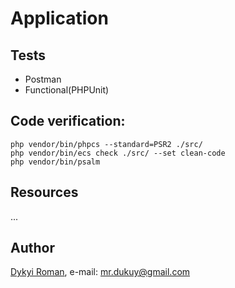 Application
=======

## Tests

* Postman
* Functional(PHPUnit)

## Code verification:

```
php vendor/bin/phpcs --standard=PSR2 ./src/
php vendor/bin/ecs check ./src/	--set clean-code
php vendor/bin/psalm
```

## Resources

...

## Author
[Dykyi Roman](https://www.linkedin.com/in/roman-dykyi-43428543/), e-mail: [mr.dukuy@gmail.com](mailto:mr.dukuy@gmail.com)
